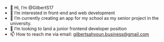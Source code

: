 - 👋 Hi, I’m @GilbertS17
- 👀 I’m interested in front-end and web development 
- 🌱 I’m currently creating an app for my school as my senior project in the university.
- 💞️ I’m looking to land a junior frontend developer position
- 📫 How to reach me via email: gilbertsahyoun.business@gmail.com
